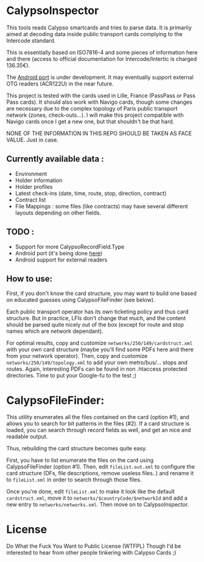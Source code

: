 # CalypsoInspector

This tools reads Calypso smartcards and tries to parse data. It is primarily aimed at decoding data inside public transport cards complying to the Intercode standard.

This is essentially based on ISO7816-4 and some pieces of information here and there (access to official documentation for Intercode/Intertic is charged 136.35€).

The [Android port](http://github.com/ABeaujet/CalypsoInspectorAndroid) is under development. It may eventually support external OTG readers (ACR122U) in the near future.

This project is tested with the cards used in Lille, France (PassPass or Pass Pass cards). It should also work with Navigo cards, though some changes are necessary due to the complex topology of Paris public transport network (zones, check-outs...).
I will make this project compatible with Navigo cards once I get a new one, but that shouldn't be that hard.

NONE OF THE INFORMATION IN THIS REPO SHOULD BE TAKEN AS FACE VALUE. Just in case.

## Currently available data :

- Environment
- Holder information
- Holder profiles
- Latest check-ins (date, time, route, stop, direction, contract)
- Contract list
- File Mappings : some files (like contracts) may have several different layouts depending on other fields.

## TODO :
- Support for more CalypsoRecordField.Type
- Android port (it's being done [here](http://github.com/ABeaujet/CalypsoInspectorAndroid))
- Android support for external readers

## How to use:

First, if you don't know the card structure, you may want to build one based on educated guesses using CalypsoFileFinder (see below).

Each public transport operator has its own ticketing policy and thus card structure. But in practice, LFIs don't change that much, and the content should be parsed quite nicely out of the box (except for route and stop names which are network dependant).

For optimal results, copy and customize `networks/250/149/cardstruct.xml` with your own card structure (maybe you'll find some PDFs here and there from your network operator).
Then, copy and customize `networks/250/149/topology.xml` to add your own metro/bus/... stops and routes. Again, interesting PDFs can be found in non .htaccess protected directories. Time to put your Google-fu to the test ;)


# CalypsoFileFinder:

This utility enumerates all the files contained on the card (option #1), and allows you to search for bit patterns in the files (#2).
If a card structure is loaded, you can search through record fields as well, and get an nice and readable output.

Thus, rebuilding the card structure becomes quite easy.

First, you have to list enumerate the files on the card using CalypsoFileFinder (option #1).
Then, edit `fileList.out.xml` to configure the card structure (DFs, file descriptions, remove useless files..) and rename it to `fileList.xml` in order to search through those files.

Once you're done, edit `fileList.xml` to make it look like the default `cardstruct.xml`, move it to `networks/$countryCode/$networkId` and add a new entry to `networks/networks.xml`.
Then move on to CalypsoInspector.

# License

Do What the Fuck You Want to Public License (WTFPL)
Though I'd be interested to hear from other people tinkering with Calypso Cards ;)

